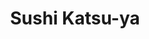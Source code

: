 ---
layout: place
title: "Sushi Katsu-ya"
permalink: /washington/seattle/sushi-katsu-ya.html
stateAbbr: WA
stateName: Washington
cityName: Seattle
seo:
  name: "Sushi Katsu-ya"
  type: Restaurant
  links: http://katsu-yagroup.com/
description: "Looking for sushi in Seattle, Washington? Check out Sushi Katsu-ya for a delightful Japanese dining experience. Enjoy a variety of sushi and other dishes in ..."
place_id: ChIJBV8Qe9wVkFQRfpwZ8B2ERw4
photos:
  - name: >-
      places/ChIJBV8Qe9wVkFQRfpwZ8B2ERw4/photos/AeeoHcLSqfih6iNCUA9yy8cvN045jxj9Y1_oGUpedw1SBySob3HxfVkMAFwnlYCRnV6n0u1EtGJk8KehEmcfb7JM4_sqydWN4dg5kEXNc3GSRzZS_I-hXAqbZ5l3BtN61huE_52HhAaCLGBizllWI9s95InEutbdcsNSbOOnzX6lMeqAtPN6HkurwKaEYp0kQ71RYUV5JM8KqatbfTOlhM7z7TboBc5NuMe3p5V9ifVSLX7_RxLTihuOlRXzewVNsfZ2agrH8JbSmn6s-wA2qaEBPYhCKfHvIvcvQKye7W3ZC4AYqA
    widthPx: 640
    heightPx: 480
    authorAttributions:
      - displayName: Sushi Katsu-ya
        uri: https://maps.google.com/maps/contrib/106484366464607730148
        photoUri: >-
          https://lh3.googleusercontent.com/a-/ALV-UjWuRhDg9QdKRLZITHhTV9ihWzn7TdgxAg99TdI1-VS7j9fyl20=s100-p-k-no-mo
    flagContentUri: >-
      https://www.google.com/local/imagery/report/?cb_client=maps_api_places.places_api&image_key=!1e10!2sAF1QipPa_eDiHhNSx9IDugihlbRNzG0Or-w5RtpqzOf6&hl=en-US
    googleMapsUri: >-
      https://www.google.com/maps/place//data=!3m4!1e2!3m2!1sAF1QipPa_eDiHhNSx9IDugihlbRNzG0Or-w5RtpqzOf6!2e10!4m2!3m1!1s0x549015dc7b105f05:0xe47841df0199c7e
  - name: >-
      places/ChIJBV8Qe9wVkFQRfpwZ8B2ERw4/photos/AeeoHcLDAiae1eo5jUdPcUZgcaNJW2z2hAy0wVRKXNF5HINIxTTVlzMzmTBWkl03k8h2VHRT0rxsuzzkcRgD_l_DTdULJL4Cug8B3QdFIj0eaXdJFcr3gDyUw2WuIwB5TGhXYmAYzdTTDntWSfTGngdafwWTd_UdTSKz7alm9C4OEgYYMBp_cMbiSHAUz0hFGSfVmPLg9B7bb8RtLIqM2uvQ_R5LTCe7QpQofPP-G3Oqo_Cgddt4pp_rN_2g_4K-YaieS3rvId8veixtOFubLuHdNhJ8Hpa0SBXbzhPxCikstQF1gw
    widthPx: 1122
    heightPx: 632
    authorAttributions:
      - displayName: Sushi Katsu-ya
        uri: https://maps.google.com/maps/contrib/106484366464607730148
        photoUri: >-
          https://lh3.googleusercontent.com/a-/ALV-UjWuRhDg9QdKRLZITHhTV9ihWzn7TdgxAg99TdI1-VS7j9fyl20=s100-p-k-no-mo
    flagContentUri: >-
      https://www.google.com/local/imagery/report/?cb_client=maps_api_places.places_api&image_key=!1e10!2sAF1QipNyNt60TbH_B2d9Pil0Lb8en-cfKJqi3HpMqyx0&hl=en-US
    googleMapsUri: >-
      https://www.google.com/maps/place//data=!3m4!1e2!3m2!1sAF1QipNyNt60TbH_B2d9Pil0Lb8en-cfKJqi3HpMqyx0!2e10!4m2!3m1!1s0x549015dc7b105f05:0xe47841df0199c7e
  - name: >-
      places/ChIJBV8Qe9wVkFQRfpwZ8B2ERw4/photos/AeeoHcJ8smQb-jCL1V56qUTYEWetj7SD54YqhjN4XXZFN_-4an9ZTxbAx_udzOXq6Mw798J0j97c_hhdVjMn3YzIxMCjiTEuZDo1snnqaKmXHb0AkEhlqTDjMW_pIi1meDrA9W917_7NPHK1GkT5FXLyW11Oyd9oWciKQLd4fG-gbHLYxC7H8budYngdUdsQ13evr1XEVisju20-YVcyyPEVisiwcD4aHoi9Nfu0Tu4iT7Ydw6WONrZTkniW3s03mzXoqxs008ZH4-CvLXgKwGVqIuWVQ7rL7Plb1RLIC8YmQB18NeYxBABiNDDZxozzdKymLQfJVOuhbNTBaTIM4hRFyuJuf_RzV30pGyinDQ0O5k0dqiMg0StgctVtNTaeYNbIx95WpjsGGtNNMZPBLQjdD4naPShKL7oxqSQoZ01J2JdXLyaM
    widthPx: 1926
    heightPx: 1444
    authorAttributions:
      - displayName: Caroline Zhang
        uri: https://maps.google.com/maps/contrib/118091435292069359766
        photoUri: >-
          https://lh3.googleusercontent.com/a-/ALV-UjWkSA9yTCHERr7kEnuV8dedutWpGVsMwsFDxuB8pUj9NAMJ11fLTQ=s100-p-k-no-mo
    flagContentUri: >-
      https://www.google.com/local/imagery/report/?cb_client=maps_api_places.places_api&image_key=!1e10!2sCIHM0ogKEICAgMCIksz42gE&hl=en-US
    googleMapsUri: >-
      https://www.google.com/maps/place//data=!3m4!1e2!3m2!1sCIHM0ogKEICAgMCIksz42gE!2e10!4m2!3m1!1s0x549015dc7b105f05:0xe47841df0199c7e
  - name: >-
      places/ChIJBV8Qe9wVkFQRfpwZ8B2ERw4/photos/AeeoHcJEwQJQxr4e4BJGy0gd5QMS6BXkR_QB9K3pjtcKl-6N0tjmYcOF5m__8omh7I2CbNlDXDv86tUsSHY2TXoTkzlduAA1zPGQ3T3fn-8WXKo4K9bmwfcEtWBgFdCROT0KZpz92O2Z8gz-7oa-TxDJhFwfV4vwXzcAxgb-gelYAQK-eev2heKUKBuqYkMlUwtiucSVQRp1SKom3n7aUn4zSzn7zKJoxjZIZ-YiLolsCajHUSFKCaC5BVpf1_EUlFmiH96hU7NppwNoUO4nBAoCyOMQpAkbXGzJZ44oA_P6xyUw3VmzWmsjaFv1pFvgt3v2JWsxGZuF8eaZINSycIHOUsS0qtwTzIbJsl93t32dzWWHkJWxVXZK09N9_IhbRGYJEYIXanJwT6ss4thXCmDPS3HXuOht9nxFxB2bQYgXrqycD30S
    widthPx: 4032
    heightPx: 3024
    authorAttributions:
      - displayName: Yuka Chu
        uri: https://maps.google.com/maps/contrib/104378829360351890591
        photoUri: >-
          https://lh3.googleusercontent.com/a-/ALV-UjU0Bc0xQscSaBpLS8htoCOX1h4sykUy7FFCRbTFsVoEGCTSsGo=s100-p-k-no-mo
    flagContentUri: >-
      https://www.google.com/local/imagery/report/?cb_client=maps_api_places.places_api&image_key=!1e10!2sCIHM0ogKEICAgICb2tO65gE&hl=en-US
    googleMapsUri: >-
      https://www.google.com/maps/place//data=!3m4!1e2!3m2!1sCIHM0ogKEICAgICb2tO65gE!2e10!4m2!3m1!1s0x549015dc7b105f05:0xe47841df0199c7e
  - name: >-
      places/ChIJBV8Qe9wVkFQRfpwZ8B2ERw4/photos/AeeoHcIhZ7CByr-_TftVqdA7lzIRnTO__jPxekgGEqjuCwcakWY3p1aEjLMy3WvC-lyXK6RfKLgfCOfJg6DuWO6pfhaXWOLnWJ8XsLbmQuXCE400e6Le53Vlsrlih5j8w9vHImap_k5HJmPpXdtj5qioLnYzBUOWHGHlX6xQkLXN01rS0AfE0jlbsGVCTa4mHTtOC3Mh-gPmNffzvhxvPHap2XDjdizYTPFoqHgXwP1zoTOumbx5IPIKaUCxXcxKMyU8AP5sSO-qrFjirG1TVrvZ8lWkKpeuxqTLmQHXJY5XG9vWE2lm-SS2gfw1uZeP5QswanBwDF-w8WalKxmFN9P4cAlcyBuSqBCkIwRqhfslatDetuE2c5gZjb2vS2sYDBrZIMDRZXtnT-3CRMINWD7rHHG_N5yoPpv9u8Dcl32JMxU6E_Cs
    widthPx: 3024
    heightPx: 4032
    authorAttributions:
      - displayName: Konstantin Rozhak
        uri: https://maps.google.com/maps/contrib/100809684398172237173
        photoUri: >-
          https://lh3.googleusercontent.com/a-/ALV-UjWLOeCo_JbnR9cmkarxY2_uLLnmpNwq6bLrRtm9_HgblY4R1DxH=s100-p-k-no-mo
    flagContentUri: >-
      https://www.google.com/local/imagery/report/?cb_client=maps_api_places.places_api&image_key=!1e10!2sCIHM0ogKEICAgICz0JD13gE&hl=en-US
    googleMapsUri: >-
      https://www.google.com/maps/place//data=!3m4!1e2!3m2!1sCIHM0ogKEICAgICz0JD13gE!2e10!4m2!3m1!1s0x549015dc7b105f05:0xe47841df0199c7e
  - name: >-
      places/ChIJBV8Qe9wVkFQRfpwZ8B2ERw4/photos/AeeoHcIobVEeGTDqxyaDi5BjhevX1BBXNVT5ybQJBYzw7Ke0UrfOyVFmOwYFL35r0qCGyxTebFjFYFigQinXHF1OjSci0_7sAZ0Cri6lBTI2zxv7yfVFVKYE83i2DWBnh6tr2eG7u8isImq2CLECaDjnRwEGyD8o1tV-lrulaMg8hKlSv6uwbDM0pWPUmu-PIKclQs4604JRPnzXrhT78fwuPqFXIQ42BxatbldVCGg1FbDWoTXlaCKLY1SG87p6mp-HKiGOizRHziAeFWZG6po_OiE-r0AkoannJeh5WwzYJiuToIKwBr3yLJ7pC3rvBd4j9VufW9ouv6PFHCmS1AhrLFOIGe6bCsr1jJggzaY7cDqgRkr8wlNBjG882YuX9S4q3RFzveg870fDNZq9WEI2EOdBDnRpvQTxzeIG96QFyiPYVQ
    widthPx: 4080
    heightPx: 3060
    authorAttributions:
      - displayName: Maritza Lam
        uri: https://maps.google.com/maps/contrib/106160779475327862828
        photoUri: >-
          https://lh3.googleusercontent.com/a-/ALV-UjVGxIqLnEKFlKfviXKQEX1C8dLj_iXPho2YNTAY1Ycow9mps_6s=s100-p-k-no-mo
    flagContentUri: >-
      https://www.google.com/local/imagery/report/?cb_client=maps_api_places.places_api&image_key=!1e10!2sCIHM0ogKEICAgIC7yePlMw&hl=en-US
    googleMapsUri: >-
      https://www.google.com/maps/place//data=!3m4!1e2!3m2!1sCIHM0ogKEICAgIC7yePlMw!2e10!4m2!3m1!1s0x549015dc7b105f05:0xe47841df0199c7e
  - name: >-
      places/ChIJBV8Qe9wVkFQRfpwZ8B2ERw4/photos/AeeoHcKtSTj-AZ8LMlBJeaTUp6lR4LoL97IwtTWe6HEiVyBNLci1V4rI7O3nWzjsvbMjpmUFXezpGF4Zby2Nzx5OLXjL3_3kk3L9H90Q8onWpKc4o-uuN6-C_ll63XiDqzYa0BWZ_WV6LPPIK3UFMUsPCFdT0w9q9t6zRwISt6ZRfTh0cW0lps6ZadUWdqer1KkA5N13aO4YdgaDw4NgyQQZuE1m5zxVsxNO2xWvD8F9HVe2EMVq-aCIpdbrKdLJR60Ea6V1BqDwQWEGJtg9IdAJbuidw5Er-1mCRkECEtFGlLZuQJlJYMj_8k4HyzHFHE1NBSAQTb8ocNL_--XFr8Ext2qP_mIwRieClQlk1EQLv2_VayIvVQPfpVF2C4NX9em6eone8e9ewHeSp2LfbAppqRYJ_7CzgXmJGYbjxKab44NmRep4
    widthPx: 4032
    heightPx: 3024
    authorAttributions:
      - displayName: Mandy Hoskins
        uri: https://maps.google.com/maps/contrib/117381349009526899955
        photoUri: >-
          https://lh3.googleusercontent.com/a-/ALV-UjXsB72EFmxeZn9fDzzVBvtm6p96i5VzNhT8NvL_EgJMqzrtydIk=s100-p-k-no-mo
    flagContentUri: >-
      https://www.google.com/local/imagery/report/?cb_client=maps_api_places.places_api&image_key=!1e10!2sCIHM0ogKEICAgMCAqaT13QE&hl=en-US
    googleMapsUri: >-
      https://www.google.com/maps/place//data=!3m4!1e2!3m2!1sCIHM0ogKEICAgMCAqaT13QE!2e10!4m2!3m1!1s0x549015dc7b105f05:0xe47841df0199c7e
  - name: >-
      places/ChIJBV8Qe9wVkFQRfpwZ8B2ERw4/photos/AeeoHcJDyhvavAw6W18sXw8dCCT4zKrg450gaaLYbkdu6qWAAshQD_AAhPyr0ILYIGqR17o_wLWMRtymfzbzfv5_aKiPyFDMbqYdjqjP7enKuAu9k_ZJArzpQ90sJeyd7PFCC5c8iBmeyGYaChIv_QVCO-kayYoKLinrnBS5ntnMn1qFrdauFuPAO4OH8gzmY-tMkdO9w-BT7Ip_wJmhf3sneWnWcezdtyrfv1BnhC0k8bOVlpPK02FnDnHOGF4N4XYdDBY5tuiSgPTgU1p53Hr9PQMamp5MNOwCjEcgU0ikiytkQw
    widthPx: 4032
    heightPx: 3024
    authorAttributions:
      - displayName: Sushi Katsu-ya
        uri: https://maps.google.com/maps/contrib/106484366464607730148
        photoUri: >-
          https://lh3.googleusercontent.com/a-/ALV-UjWuRhDg9QdKRLZITHhTV9ihWzn7TdgxAg99TdI1-VS7j9fyl20=s100-p-k-no-mo
    flagContentUri: >-
      https://www.google.com/local/imagery/report/?cb_client=maps_api_places.places_api&image_key=!1e10!2sAF1QipMwDj4293bIbU2jHgKPAbT06IkVmOJ5GsHoF9a7&hl=en-US
    googleMapsUri: >-
      https://www.google.com/maps/place//data=!3m4!1e2!3m2!1sAF1QipMwDj4293bIbU2jHgKPAbT06IkVmOJ5GsHoF9a7!2e10!4m2!3m1!1s0x549015dc7b105f05:0xe47841df0199c7e
  - name: >-
      places/ChIJBV8Qe9wVkFQRfpwZ8B2ERw4/photos/AeeoHcK8PSRpgi31iL5MUbTSxFhHMc0gJPF2-hC_D6XfphogCysz7wiWRwUSDpMP7FArRrVs1zM9dYfL3FGya96dd3VwlP1fHEfmh1qnOeEg41rGqRnjRETknxCHUlwIHZbknkm2W4yOXqi4rLJemT6RdPdnQasq2c95TdHvVBaSvJRDMYwVn63FiI_ZYxLSbkF1FygwdCc0gOjokzhwxLUQSYS_79nVCgCKDZTc6YNzTT1NpWsIC5kGAT5TdH2gKQl4maflhN4eKGRcYnHme2hq4eNpqD8esNw-6ko0EFr975BMiHmmH_O_kuJWtI0g8Zp_keBwshQ9_apWMc9-QJVtRKblXgvTpzVpMVfZeUwQLbqu2QnX73Xm7rPo9Yra4WrMYQ40VRvRlHtPBwgt0Glw3wxafwQPYPkk0ZrBxocQD9I
    widthPx: 4080
    heightPx: 3072
    authorAttributions:
      - displayName: Zach Mueller
        uri: https://maps.google.com/maps/contrib/113140452868027246268
        photoUri: >-
          https://lh3.googleusercontent.com/a-/ALV-UjXjYur9lPYRUS0CTY5SFyrREo8syeSMSow5KTNcctcbd0Wc8C1HQQ=s100-p-k-no-mo
    flagContentUri: >-
      https://www.google.com/local/imagery/report/?cb_client=maps_api_places.places_api&image_key=!1e10!2sCIHM0ogKEICAgIChqJiWGg&hl=en-US
    googleMapsUri: >-
      https://www.google.com/maps/place//data=!3m4!1e2!3m2!1sCIHM0ogKEICAgIChqJiWGg!2e10!4m2!3m1!1s0x549015dc7b105f05:0xe47841df0199c7e
  - name: >-
      places/ChIJBV8Qe9wVkFQRfpwZ8B2ERw4/photos/AeeoHcIDBsqXVrRGrBn9E1N_5e2M3_zoVxUrUGWOgovfQP1UTTZ-nyG-atI9c6nTYYMWfmTWJJXqeG7tplRx_uXfPCcHN9QMsY0ZO50OHgt7bS4V7gKJo15QfFj18MB8w-q0GN15TsSLWEAiBTJZ_5xWzvdktBL_qz5dTT6kVCVQBljCeiLbtj0gcsw1uR0Mmpc7a0yKZ2XvO1dS4YfkAWwECC_GFO3XiNHuzJ2txeG8rD0rnjLjyXvQ5nnKRJfD-IHD9B7nLnaSa3PyFnB9Ul2AwaTGZo7LBBfqrvNNkHHl7tAKmw
    widthPx: 4032
    heightPx: 3024
    authorAttributions:
      - displayName: Sushi Katsu-ya
        uri: https://maps.google.com/maps/contrib/106484366464607730148
        photoUri: >-
          https://lh3.googleusercontent.com/a-/ALV-UjWuRhDg9QdKRLZITHhTV9ihWzn7TdgxAg99TdI1-VS7j9fyl20=s100-p-k-no-mo
    flagContentUri: >-
      https://www.google.com/local/imagery/report/?cb_client=maps_api_places.places_api&image_key=!1e10!2sAF1QipNFi19C39q_YZQBNZUUXS5ROI2lHPqcYSKuWuxZ&hl=en-US
    googleMapsUri: >-
      https://www.google.com/maps/place//data=!3m4!1e2!3m2!1sAF1QipNFi19C39q_YZQBNZUUXS5ROI2lHPqcYSKuWuxZ!2e10!4m2!3m1!1s0x549015dc7b105f05:0xe47841df0199c7e
address: 122 Westlake Ave N, Seattle, WA 98109, USA
street: 122 Westlake Ave N
city: Seattle
state: WA
zip: '98109'
country: USA
neighborhood: South Lake Union
latitude: '47.619310'
longitude: '-122.338215'
accessibility_options:
  wheelchairAccessibleEntrance: true
  wheelchairAccessibleRestroom: true
  wheelchairAccessibleSeating: true
business_status: OPERATIONAL
name: Sushi Katsu-ya
google_maps_links:
  directionsUri: >-
    https://www.google.com/maps/dir//''/data=!4m7!4m6!1m1!4e2!1m2!1m1!1s0x549015dc7b105f05:0xe47841df0199c7e!3e0
  placeUri: https://maps.google.com/?cid=1028936303994575998
  writeAReviewUri: >-
    https://www.google.com/maps/place//data=!4m3!3m2!1s0x549015dc7b105f05:0xe47841df0199c7e!12e1
  reviewsUri: >-
    https://www.google.com/maps/place//data=!4m4!3m3!1s0x549015dc7b105f05:0xe47841df0199c7e!9m1!1b1
  photosUri: >-
    https://www.google.com/maps/place//data=!4m3!3m2!1s0x549015dc7b105f05:0xe47841df0199c7e!10e5
primary_type: Sushi Restaurant
opening_hours:
  regular: null
  current: null
secondary_opening_hours:
  regular:
    weekdayDescriptions: null
    type: null
  current:
    weekdayDescriptions: null
    type: null
phone: (206) 580-0080
price_level: PRICE_LEVEL_MODERATE
price_range: $20 &ndash; $30
rating: '4.4'
rating_count: 462
website: http://katsu-yagroup.com/
reviews: null
parking_options: null
payment_options: null
allow_dogs: null
curbside_pickup: null
delivery: null
dine_in: null
good_for_children: null
good_for_groups: null
good_for_sports: null
live_music: null
menu_for_children: null
outdoor_seating: null
reservable: null
restroom: null
serves_beer: null
serves_breakfast: null
serves_brunch: null
serves_cocktails: null
serves_coffee: null
serves_dinner: null
serves_dessert: null
serves_lunch: null
serves_vegetarian_food: null
serves_wine: null
takeout: null
summary: null

---